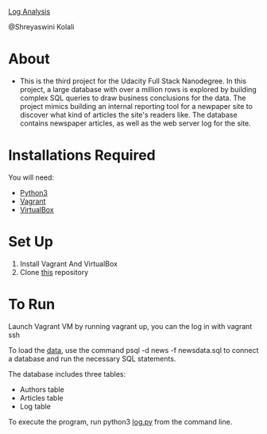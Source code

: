 [Log Analysis](https://github.com/Skolali/log_analysis)

@Shreyaswini Kolali

# About

  - This is the third project for the Udacity Full Stack Nanodegree. In this project, a large database with over a million rows is explored by building complex SQL queries to draw business conclusions for the data. The project mimics building an internal reporting tool for a newpaper site to discover what kind of articles the site's readers like. The database contains newspaper articles, as well as the web server log for the site.

# Installations Required

You will need:
  - [Python3](https://www.python.org/)
  - [Vagrant](https://www.vagrantup.com/)
  - [VirtualBox](https://www.virtualbox.org/)

# Set Up
1. Install Vagrant And VirtualBox
2. Clone [this](https://github.com/udacity/fullstack-nanodegree-vm) repository

# To Run
Launch Vagrant VM by running vagrant up, you can the log in with vagrant ssh

To load the [data](https://d17h27t6h515a5.cloudfront.net/topher/2016/August/57b5f748_newsdata/newsdata.zip), use the command psql -d news -f newsdata.sql to connect a database and run the necessary SQL statements.

The database includes three tables:

- Authors table
 - Articles table
- Log table

To execute the program, run python3 [log.py](https://github.com/Skolali/log_analysis/blob/master/log.py) from the command line.
